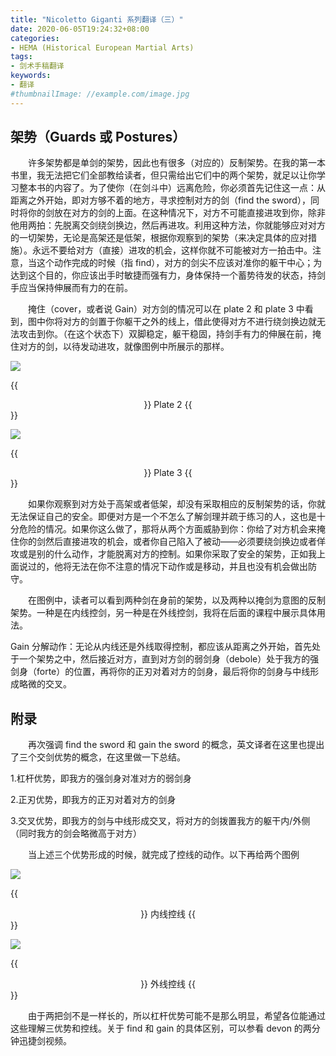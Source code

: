 ```yaml
---
title: "Nicoletto Giganti 系列翻译（三）"
date: 2020-06-05T19:24:32+08:00
categories:
- HEMA (Historical European Martial Arts)
tags:
- 剑术手稿翻译
keywords:
- 翻译
#thumbnailImage: //example.com/image.jpg
---
```



## 架势（Guards 或 Postures）
&ensp;&ensp;&ensp;&ensp;许多架势都是单剑的架势，因此也有很多（对应的）反制架势。在我的第一本书里，我无法把它们全部教给读者，但只需给出它们中的两个架势，就足以让你学习整本书的内容了。为了使你（在剑斗中）远离危险，你必须首先记住这一点：从距离之外开始，即对方够不着的地方，寻求控制对方的剑（find the sword），同时将你的剑放在对方的剑的上面。在这种情况下，对方不可能直接进攻到你，除非他用两拍：先脱离交剑绕剑换边，然后再进攻。利用这种方法，你就能够应对对方的一切架势，无论是高架还是低架，根据你观察到的架势（来决定具体的应对措施）。永远不要给对方（直接）进攻的机会，这样你就不可能被对方一拍击中。注意，当这个动作完成的时候（指 find），对方的剑尖不应该对准你的躯干中心；为达到这个目的，你应该出手时敏捷而强有力，身体保持一个蓄势待发的状态，持剑手应当保持伸展而有力的在前。
<!--more-->


&ensp;&ensp;&ensp;&ensp;掩住（cover，或者说 Gain）对方剑的情况可以在 plate 2 和 plate 3 中看到，图中你将对方的剑置于你躯干之外的线上，借此使得对方不进行绕剑换边就无法攻击到你。（在这个状态下）双脚稳定，躯干稳固，持剑手有力的伸展在前，掩住对方的剑，以待发动进攻，就像图例中所展示的那样。


![](https://cdn.jsdelivr.net/gh/hopesAccount/Blog@master/Giganti/Plate_2.png)


{{<center>}} Plate 2 {{</center>}}


![](https://cdn.jsdelivr.net/gh/hopesAccount/Blog@master/Giganti/Plate_3.png)


{{<center>}} Plate 3 {{</center>}}


&ensp;&ensp;&ensp;&ensp;如果你观察到对方处于高架或者低架，却没有采取相应的反制架势的话，你就无法保证自己的安全。即便对方是一个不怎么了解剑理并疏于练习的人，这也是十分危险的情况。如果你这么做了，那将从两个方面威胁到你：你给了对方机会来掩住你的剑然后直接进攻的机会，或者你自己陷入了被动——必须要绕剑换边或者佯攻或是别的什么动作，才能脱离对方的控制。如果你采取了安全的架势，正如我上面说过的，他将无法在你不注意的情况下动作或是移动，并且也没有机会做出防守。


&ensp;&ensp;&ensp;&ensp;在图例中，读者可以看到两种剑在身前的架势，以及两种以掩剑为意图的反制架势。一种是在内线控剑，另一种是在外线控剑，我将在后面的课程中展示具体用法。


Gain 分解动作：无论从内线还是外线取得控制，都应该从距离之外开始，首先处于一个架势之中，然后接近对方，直到对方剑的弱剑身（debole）处于我方的强剑身（forte）的位置，再将你的正刃对着对方的剑身，最后将你的剑身与中线形成略微的交叉。


## 附录
&ensp;&ensp;&ensp;&ensp;再次强调 find the sword 和 gain the sword 的概念，英文译者在这里也提出了三个交剑优势的概念，在这里做一下总结。


1.杠杆优势，即我方的强剑身对准对方的弱剑身


2.正刃优势，即我方的正刃对着对方的剑身


3.交叉优势，即我方的剑与中线形成交叉，将对方的剑拨置我方的躯干内/外侧（同时我方的剑会略微高于对方）


&ensp;&ensp;&ensp;&ensp;当上述三个优势形成的时候，就完成了控线的动作。以下再给两个图例


![](https://cdn.jsdelivr.net/gh/hopesAccount/Blog@master/Giganti/Find_inside.jpg)


{{<center>}} 内线控线 {{</center>}}


![](https://cdn.jsdelivr.net/gh/hopesAccount/Blog@master/Giganti/Find_outside.jpg)


{{<center>}} 外线控线 {{</center>}}

&ensp;&ensp;&ensp;&ensp;由于两把剑不是一样长的，所以杠杆优势可能不是那么明显，希望各位能通过这些理解三优势和控线。关于 find 和 gain 的具体区别，可以参看 devon 的两分钟迅捷剑视频。